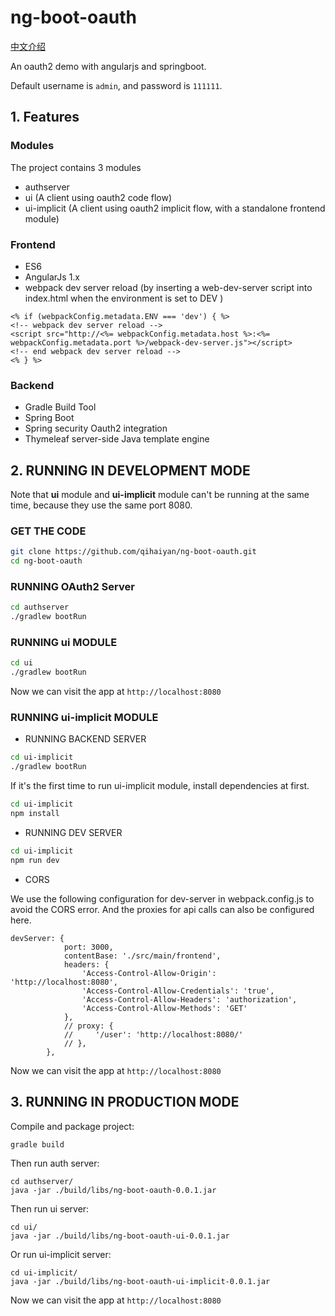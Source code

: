 # ng-boot-oauth
[中文介绍](README-zh.md)

An oauth2 demo with angularjs and springboot.

Default username is `admin`, and password is `111111`.
## 1. Features
### Modules

The project contains 3 modules
* authserver
* ui (A client using oauth2 code flow)
* ui-implicit (A client using oauth2 implicit flow, with a standalone frontend module)

### Frontend
* ES6
* AngularJs 1.x
* webpack dev server reload
(by inserting a web-dev-server script into index.html when the environment is set to DEV )
```
<% if (webpackConfig.metadata.ENV === 'dev') { %>
<!-- webpack dev server reload -->
<script src="http://<%= webpackConfig.metadata.host %>:<%= webpackConfig.metadata.port %>/webpack-dev-server.js"></script>
<!-- end webpack dev server reload -->
<% } %>
```

### Backend
* Gradle Build Tool 
* Spring Boot
* Spring security Oauth2 integration
* Thymeleaf server-side Java template engine

## 2. RUNNING IN DEVELOPMENT MODE
Note that **ui** module and **ui-implicit** module can't be running at the same time, because they use the same port 8080.
### GET THE CODE
```bash
git clone https://github.com/qihaiyan/ng-boot-oauth.git
cd ng-boot-oauth
```

### RUNNING OAuth2 Server
```bash
cd authserver
./gradlew bootRun
```

### RUNNING ui MODULE
```bash
cd ui
./gradlew bootRun
```
Now we can visit the app at `http://localhost:8080`

### RUNNING ui-implicit MODULE

* RUNNING BACKEND SERVER
```bash
cd ui-implicit
./gradlew bootRun
```

If it's the first time to run ui-implicit module, install dependencies at first.
```bash
cd ui-implicit
npm install
```

* RUNNING DEV SERVER
```bash
cd ui-implicit
npm run dev
```

* CORS

We use the following configuration for dev-server in webpack.config.js to avoid the CORS error. And the proxies for api calls can also be configured here.
```
devServer: {
            port: 3000,
            contentBase: './src/main/frontend',
            headers: {
                'Access-Control-Allow-Origin': 'http://localhost:8080',
                'Access-Control-Allow-Credentials': 'true',
                'Access-Control-Allow-Headers': 'authorization',
                'Access-Control-Allow-Methods': 'GET'
            },
            // proxy: {
            //     '/user': 'http://localhost:8080/'
            // },
        },
```

Now we can visit the app at `http://localhost:8080`

## 3. RUNNING IN PRODUCTION MODE
Compile and package project:
```bash
gradle build
```
Then run auth server:
```
cd authserver/
java -jar ./build/libs/ng-boot-oauth-0.0.1.jar
```
Then run ui server:
```
cd ui/
java -jar ./build/libs/ng-boot-oauth-ui-0.0.1.jar
```
Or run ui-implicit server:
```
cd ui-implicit/
java -jar ./build/libs/ng-boot-oauth-ui-implicit-0.0.1.jar
```

Now we can visit the app at `http://localhost:8080`
